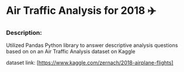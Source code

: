 # Air Traffic Analysis for 2018 :airplane: 

### Description:
Utilized Pandas Python library to answer descriptive analysis questions based on on an Air Traffic Analysis dataset on Kaggle

dataset link: [https://www.kaggle.com/zernach/2018-airplane-flights]
